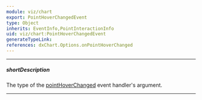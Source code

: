 ```yaml
---
module: viz/chart
export: PointHoverChangedEvent
type: Object
inherits: EventInfo,PointInteractionInfo
uid: viz/chart:PointHoverChangedEvent
generateTypeLink: 
references: dxChart.Options.onPointHoverChanged
---
```

---
##### shortDescription
The type of the [pointHoverChanged]({basewidgetpath}/Events/#pointHoverChanged) event handler's argument.

---
<!-- Description goes here -->